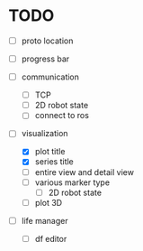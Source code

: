 # TODO
- [ ] proto location
- [ ] progress bar

- [ ] communication
  - [ ] TCP
  - [ ] 2D robot state
  - [ ] connect to ros

- [ ] visualization
  - [x] plot title
  - [x] series title
  - [ ] entire view and detail view
  - [ ] various marker type
    - [ ] 2D robot state
  - [ ] plot 3D

- [ ] life manager
  - [ ] df editor

